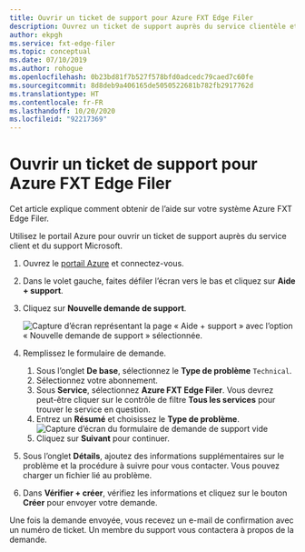 ```yaml
---
title: Ouvrir un ticket de support pour Azure FXT Edge Filer
description: Ouvrez un ticket de support auprès du service clientèle et du support technique Microsoft pour obtenir de l’aide pour votre système Azure FXT Edge Filer.
author: ekpgh
ms.service: fxt-edge-filer
ms.topic: conceptual
ms.date: 07/10/2019
ms.author: rohogue
ms.openlocfilehash: 0b23bd81f7b527f578bfd0adcedc79caed7c60fe
ms.sourcegitcommit: 8d8deb9a406165de5050522681b782fb2917762d
ms.translationtype: HT
ms.contentlocale: fr-FR
ms.lasthandoff: 10/20/2020
ms.locfileid: "92217369"
---
```

# <a name="open-a-support-ticket-for-the-azure-fxt-edge-filer"></a>Ouvrir un ticket de support pour Azure FXT Edge Filer

Cet article explique comment obtenir de l’aide sur votre système Azure FXT Edge Filer.

Utilisez le portail Azure pour ouvrir un ticket de support auprès du service client et du support Microsoft.

1. Ouvrez le [portail Azure](https://portal.azure.com/) et connectez-vous.
1. Dans le volet gauche, faites défiler l’écran vers le bas et cliquez sur **Aide + support**.
1. Cliquez sur **Nouvelle demande de support**.

   ![Capture d’écran représentant la page « Aide + support » avec l’option « Nouvelle demande de support » sélectionnée.](media/fxt-support-blank.png)

1. Remplissez le formulaire de demande.  
    1. Sous l’onglet **De base**, sélectionnez le **Type de problème** ``Technical``.
    1. Sélectionnez votre abonnement.
    1. Sous **Service**, sélectionnez **Azure FXT Edge Filer**. Vous devrez peut-être cliquer sur le contrôle de filtre **Tous les services** pour trouver le service en question.
    1. Entrez un **Résumé** et choisissez le **Type de problème**.
    ![Capture d’écran du formulaire de demande de support vide](media/fxt-support-populated.png)
    1. Cliquez sur **Suivant** pour continuer.
1. Sous l’onglet **Détails**, ajoutez des informations supplémentaires sur le problème et la procédure à suivre pour vous contacter. Vous pouvez charger un fichier lié au problème.
1. Dans **Vérifier + créer**, vérifiez les informations et cliquez sur le bouton **Créer** pour envoyer votre demande.

Une fois la demande envoyée, vous recevez un e-mail de confirmation avec un numéro de ticket. Un membre du support vous contactera à propos de la demande.
